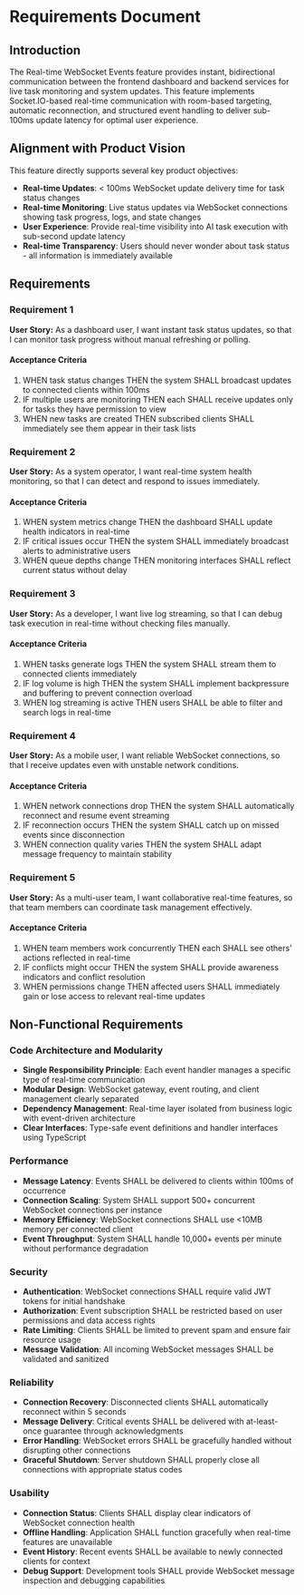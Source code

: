 # Requirements Document

## Introduction

The Real-time WebSocket Events feature provides instant, bidirectional communication between the frontend dashboard and backend services for live task monitoring and system updates. This feature implements Socket.IO-based real-time communication with room-based targeting, automatic reconnection, and structured event handling to deliver sub-100ms update latency for optimal user experience.

## Alignment with Product Vision

This feature directly supports several key product objectives:
- **Real-time Updates**: < 100ms WebSocket update delivery time for task status changes
- **Real-time Monitoring**: Live status updates via WebSocket connections showing task progress, logs, and state changes
- **User Experience**: Provide real-time visibility into AI task execution with sub-second update latency
- **Real-time Transparency**: Users should never wonder about task status - all information is immediately available

## Requirements

### Requirement 1

**User Story:** As a dashboard user, I want instant task status updates, so that I can monitor task progress without manual refreshing or polling.

#### Acceptance Criteria

1. WHEN task status changes THEN the system SHALL broadcast updates to connected clients within 100ms
2. IF multiple users are monitoring THEN each SHALL receive updates only for tasks they have permission to view
3. WHEN new tasks are created THEN subscribed clients SHALL immediately see them appear in their task lists

### Requirement 2

**User Story:** As a system operator, I want real-time system health monitoring, so that I can detect and respond to issues immediately.

#### Acceptance Criteria

1. WHEN system metrics change THEN the dashboard SHALL update health indicators in real-time
2. IF critical issues occur THEN the system SHALL immediately broadcast alerts to administrative users
3. WHEN queue depths change THEN monitoring interfaces SHALL reflect current status without delay

### Requirement 3

**User Story:** As a developer, I want live log streaming, so that I can debug task execution in real-time without checking files manually.

#### Acceptance Criteria

1. WHEN tasks generate logs THEN the system SHALL stream them to connected clients immediately
2. IF log volume is high THEN the system SHALL implement backpressure and buffering to prevent connection overload
3. WHEN log streaming is active THEN users SHALL be able to filter and search logs in real-time

### Requirement 4

**User Story:** As a mobile user, I want reliable WebSocket connections, so that I receive updates even with unstable network conditions.

#### Acceptance Criteria

1. WHEN network connections drop THEN the system SHALL automatically reconnect and resume event streaming
2. IF reconnection occurs THEN the system SHALL catch up on missed events since disconnection
3. WHEN connection quality varies THEN the system SHALL adapt message frequency to maintain stability

### Requirement 5

**User Story:** As a multi-user team, I want collaborative real-time features, so that team members can coordinate task management effectively.

#### Acceptance Criteria

1. WHEN team members work concurrently THEN each SHALL see others' actions reflected in real-time
2. IF conflicts might occur THEN the system SHALL provide awareness indicators and conflict resolution
3. WHEN permissions change THEN affected users SHALL immediately gain or lose access to relevant real-time updates

## Non-Functional Requirements

### Code Architecture and Modularity
- **Single Responsibility Principle**: Each event handler manages a specific type of real-time communication
- **Modular Design**: WebSocket gateway, event routing, and client management clearly separated
- **Dependency Management**: Real-time layer isolated from business logic with event-driven architecture
- **Clear Interfaces**: Type-safe event definitions and handler interfaces using TypeScript

### Performance
- **Message Latency**: Events SHALL be delivered to clients within 100ms of occurrence
- **Connection Scaling**: System SHALL support 500+ concurrent WebSocket connections per instance
- **Memory Efficiency**: WebSocket connections SHALL use <10MB memory per connected client
- **Event Throughput**: System SHALL handle 10,000+ events per minute without performance degradation

### Security
- **Authentication**: WebSocket connections SHALL require valid JWT tokens for initial handshake
- **Authorization**: Event subscription SHALL be restricted based on user permissions and data access rights
- **Rate Limiting**: Clients SHALL be limited to prevent spam and ensure fair resource usage
- **Message Validation**: All incoming WebSocket messages SHALL be validated and sanitized

### Reliability
- **Connection Recovery**: Disconnected clients SHALL automatically reconnect within 5 seconds
- **Message Delivery**: Critical events SHALL be delivered with at-least-once guarantee through acknowledgments
- **Error Handling**: WebSocket errors SHALL be gracefully handled without disrupting other connections
- **Graceful Shutdown**: Server shutdown SHALL properly close all connections with appropriate status codes

### Usability
- **Connection Status**: Clients SHALL display clear indicators of WebSocket connection health
- **Offline Handling**: Application SHALL function gracefully when real-time features are unavailable
- **Event History**: Recent events SHALL be available to newly connected clients for context
- **Debug Support**: Development tools SHALL provide WebSocket message inspection and debugging capabilities